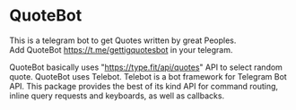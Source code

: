 # QuoteBot
This is a telegram bot to get Quotes written by great Peoples.                                                                                           
Add QuoteBot https://t.me/gettigquotesbot in your telegram.

QuoteBot basically uses "https://type.fit/api/quotes" API to select random quote.
QuoteBot uses Telebot. Telebot is a bot framework for Telegram Bot API. This package provides the best of its kind API for command routing, inline query requests and keyboards, as well as callbacks.
